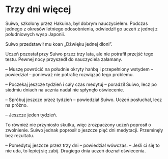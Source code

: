# Trzy dni więcej

Suiwo, szkolony przez Hakuina, był dobrym nauczycielem. Podczas jednego z okresów letniego odosobnienia, odwiedził go uczeń z jednej z południowych wysp Japonii.

Suiwo przedstawił mu koan „Dźwięku jednej dłoni”.

Uczeń pozostał przy Suiwo przez trzy lata, ale nie potrafił przejść tego testu. Pewnej nocy przyszedł do nauczyciela załamany.

– Muszę powrócić na południe okryty hańbą i przepełniony wstydem – powiedział – ponieważ nie potrafię rozwiązać tego problemu.

– Poczekaj jeszcze tydzień i cały czas medytuj – poradził Suiwo, lecz po siedmiu dniach na ucznia nadal nie spłynęło oświecenie.

– Spróbuj jeszcze przez tydzień – powiedział Suiwo. Uczeń posłuchał, lecz na próżno.

– Jeszcze jeden tydzień.

To również nie przyniosło skutku, więc zrozpaczony uczeń poprosił o zwolnienie. Suiwo jednak poprosił o jeszcze pięć dni medytacji. Przeminęły bez rezultatu.

– Pomedytuj jeszcze przez trzy dni – powiedział wówczas. – Jeśli ci się to nie uda, to lepiej się zabij.
Drugiego dnia uczeń doznał oświecenia.

